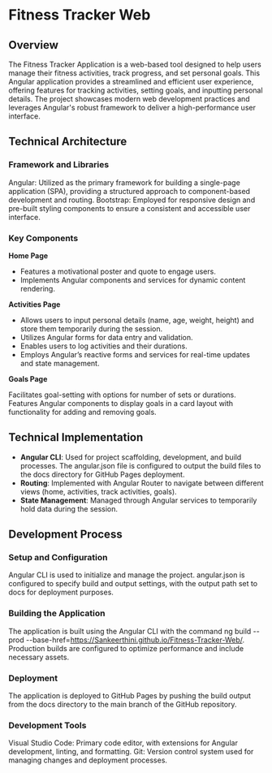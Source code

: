 # Fitness Tracker Web

## Overview

The Fitness Tracker Application is a web-based tool designed to help users manage their fitness activities, track progress, and set personal goals. This Angular application provides a streamlined and efficient user experience, offering features for tracking activities, setting goals, and inputting personal details. The project showcases modern web development practices and leverages Angular's robust framework to deliver a high-performance user interface.

## Technical Architecture

### Framework and Libraries
Angular: Utilized as the primary framework for building a single-page application (SPA), providing a structured approach to component-based development and routing.
Bootstrap: Employed for responsive design and pre-built styling components to ensure a consistent and accessible user interface.

### Key Components
**Home Page**

- Features a motivational poster and quote to engage users.
- Implements Angular components and services for dynamic content rendering.

**Activities Page**

- Allows users to input personal details (name, age, weight, height) and store them temporarily during the session.
- Utilizes Angular forms for data entry and validation.
- Enables users to log activities and their durations.
- Employs Angular’s reactive forms and services for real-time updates and state management.

**Goals Page**

Facilitates goal-setting with options for number of sets or durations.
Features Angular components to display goals in a card layout with functionality for adding and removing goals.

## Technical Implementation

- **Angular CLI**: Used for project scaffolding, development, and build processes. The angular.json file is configured to output the build files to the docs directory for GitHub Pages deployment.
- **Routing**: Implemented with Angular Router to navigate between different views (home, activities, track activities, goals).
- **State Management**: Managed through Angular services to temporarily hold data during the session.

## Development Process

### Setup and Configuration

Angular CLI is used to initialize and manage the project.
angular.json is configured to specify build and output settings, with the output path set to docs for deployment purposes.

### Building the Application

The application is built using the Angular CLI with the command ng build --prod --base-href=https://Sankeerthini.github.io/Fitness-Tracker-Web/.
Production builds are configured to optimize performance and include necessary assets.

### Deployment

The application is deployed to GitHub Pages by pushing the build output from the docs directory to the main branch of the GitHub repository.

### Development Tools
Visual Studio Code: Primary code editor, with extensions for Angular development, linting, and formatting.
Git: Version control system used for managing changes and deployment processes.

